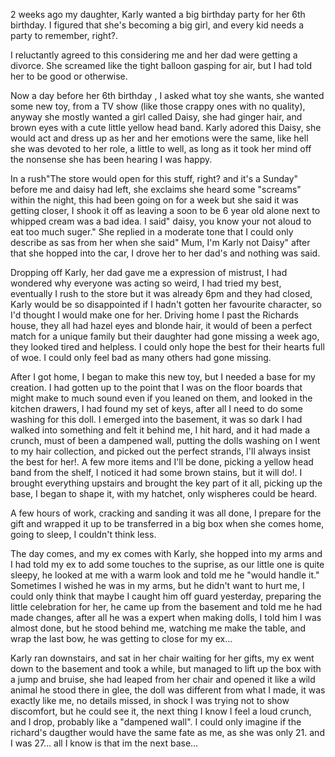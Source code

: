 2 weeks ago my daughter, Karly wanted a big birthday party for her 6th birthday.
I figured that she's becoming a big girl, and every kid needs a party to remember, right?.

I reluctantly agreed to this considering me and her dad were getting a divorce. She screamed like the tight balloon gasping for air, but I had told her to be good or otherwise.

Now a day before her 6th birthday , I asked what toy she wants, she wanted some new toy, from a TV show (like those crappy ones with no quality), anyway she mostly wanted a girl called Daisy, she had ginger hair, and brown eyes with a cute little yellow head band. Karly adored this Daisy, she would act and dress up as her and  her emotions were the same, like hell she was devoted to her role, a little to well, as long as it took her mind off the nonsense she has been hearing I was happy.

In a rush"The store would open for this stuff, right? and it's a Sunday" before me and daisy had left, she exclaims she heard some "screams" within the night, this had been going on for a week but she said it was getting closer, I shook it off as leaving a soon to be 6 year old alone next to whipped cream was a bad idea. I said" daisy, you know your not aloud to eat too much suger." She replied in a moderate tone that I could only describe as sas from her when she said" Mum, I'm Karly not Daisy" after that she hopped into the car, I drove her to her dad's and nothing was said.

Dropping off Karly, her dad gave me a expression of mistrust, I had wondered why everyone was acting so weird, I had tried my best, eventually I rush to the store but it was already 6pm and they had closed, Karly would be so disappointed if I hadn't gotten her favourite character, so I'd thought I would make one for her.
Driving home I past the Richards house, they all had hazel eyes and blonde hair, it would of been a perfect match for a unique family but their daughter had gone missing a week ago, they looked tired and helpless. I could only hope the best for their hearts full of woe. I could only feel bad as many others had gone missing.

After I got home, I began to make this new toy, but I needed a base for my creation.
I had gotten up to the point that I was on the floor boards that might make to much sound even if you leaned on them, and looked in the kitchen drawers, I had found my set of keys, after all I need to do some washing for this doll. 
I emerged into the basement, it was so dark I had walked into something and felt it behind me, I hit hard, and it had made a crunch, must of been a dampened wall, putting the dolls washing on I went to my hair collection, and picked out the perfect strands, I'll always insist the best for her!.
A few more items and I'll be done, picking a yellow head band from the shelf, I noticed it had some brown stains, but it will do!. I brought everything upstairs and brought the key part of it all, picking up the base, I began to shape it, with my hatchet, only wispheres could be heard.

A few hours of work, cracking and sanding it was all done, I prepare for the gift and wrapped it up to be transferred in a big box when she comes home, going to sleep, I couldn't think less.

The day comes, and my ex comes with Karly, she hopped into my arms and I had told my ex to add some touches to the suprise, as our little one is quite sleepy, he looked at me with a warm look and told me he "would handle it." 
Sometimes I wished he was in my arms, but he didn't want to hurt me, I could only think that maybe I caught him off guard yesterday, preparing the little celebration for  her, he came up from the basement and told me he had made changes, after all he was a expert when making dolls, I told him I was almost done, but he stood behind me, watching me make the table, and wrap the last bow, he was getting to close for my ex...

Karly ran downstairs, and sat in her chair waiting for her gifts, my ex went down to the basement and took a while, but managed to lift up the box with a jump and bruise, she had leaped from her chair and opened it like a wild animal he stood there in glee, the doll was different from what I made, it was exactly like me, no details missed, in shock I was trying not to show discomfort, but he could see it, the next thing I know I feel a loud crunch, and I drop, probably like a "dampened wall".
I could only imagine if the richard's daugther would have the same fate as me, as she was only 21. and I was 27...
all I know is that im the next base...